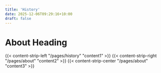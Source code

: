 ```yaml
---
title: 'History'
date: 2025-12-06T09:29:16+10:00
draft: false
---
```


# About Heading

{{< content-strip-left "/pages/history" "content1" >}}
{{< content-strip-right "/pages/about" "content2" >}}
{{< content-strip-center "/pages/about" "content3" >}}
